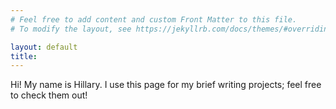 ```yaml
---
# Feel free to add content and custom Front Matter to this file.
# To modify the layout, see https://jekyllrb.com/docs/themes/#overriding-theme-defaults

layout: default
title: 
---
```


Hi! My name is Hillary. I use this page for my brief writing projects; feel free to check them out!